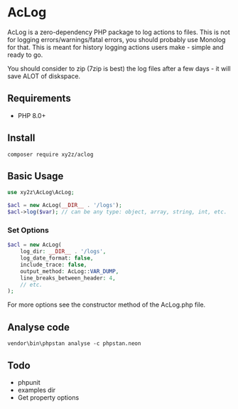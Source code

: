 # AcLog

AcLog is a zero-dependency PHP package to log actions to files. This is not for logging errors/warnings/fatal errors, you should probably use Monolog for that. This is meant for history logging actions users make - simple and ready to go.

You should consider to zip (7zip is best) the log files after a few days - it will save ALOT of diskspace.

## Requirements
- PHP 8.0+


## Install
```
composer require xy2z/aclog
```


## Basic Usage
```php
use xy2z\AcLog\AcLog;

$acl = new AcLog(__DIR__ . '/logs');
$acl->log($var); // can be any type: object, array, string, int, etc.
```

### Set Options
```php
$acl = new AcLog(
    log_dir: __DIR__ . '/logs',
    log_date_format: false,
    include_trace: false,
    output_method: AcLog::VAR_DUMP,
    line_breaks_between_header: 4,
    // etc.
);
```

For more options see the constructor method of the AcLog.php file.


## Analyse code
```
vendor\bin\phpstan analyse -c phpstan.neon
```


## Todo
- phpunit
- examples dir
- Get property options
